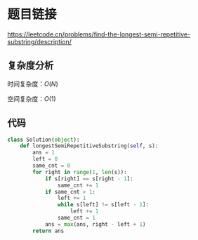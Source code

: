 # 题目链接

https://leetcode.cn/problems/find-the-longest-semi-repetitive-substring/description/

## 复杂度分析

时间复杂度：$O(N)$

空间复杂度：$O(1)$

## 代码

```python
class Solution(object):
    def longestSemiRepetitiveSubstring(self, s):
        ans = 1
        left = 0
        same_cnt = 0
        for right in range(1, len(s)):
            if s[right] == s[right - 1]:
                same_cnt += 1
            if same_cnt > 1:
                left += 1
                while s[left] != s[left - 1]:
                    left += 1
                same_cnt = 1
            ans = max(ans, right - left + 1)
        return ans
```
